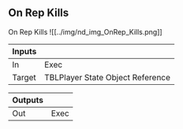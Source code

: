 ## On Rep Kills
On Rep Kills
![[../img/nd_img_OnRep_Kills.png]]

|Inputs||
|--|--|
| In | Exec |
| Target | TBLPlayer State Object Reference |

|Outputs||
|--|--|
| Out | Exec |
